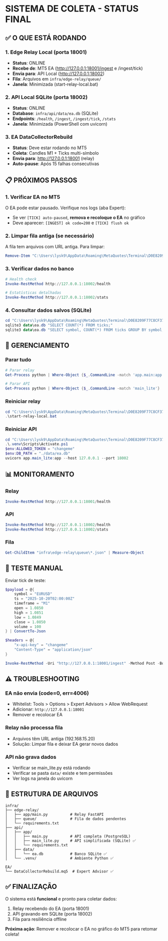 # SISTEMA DE COLETA - STATUS FINAL

## ✅ O QUE ESTÁ RODANDO

### 1. Edge Relay Local (porta 18001)
- **Status**: ONLINE
- **Recebe de**: MT5 EA (http://127.0.0.1:18001/ingest e /ingest/tick)
- **Envia para**: API Local (http://127.0.0.1:18002)
- **Fila**: Arquivos em `infra/edge-relay/queue/`
- **Janela**: Minimizada (start-relay-local.bat)

### 2. API Local SQLite (porta 18002)
- **Status**: ONLINE
- **Database**: `infra/api/data/ea.db` (SQLite)
- **Endpoints**: `/health`, `/ingest`, `/ingest/tick`, `/stats`
- **Janela**: Minimizada (PowerShell com uvicorn)

### 3. EA DataCollectorRebuild
- **Status**: Deve estar rodando no MT5
- **Coleta**: Candles M1 + Ticks multi-símbolo
- **Envia para**: http://127.0.0.1:18001 (relay)
- **Auto-pause**: Após 15 falhas consecutivas

## 📋 PRÓXIMOS PASSOS

### 1. Verificar EA no MT5
O EA pode estar pausado. Verifique nos logs (aba Expert):
- Se ver `[TICK] auto-paused`, **remova e recoloque o EA** no gráfico
- Deve aparecer: `[INGEST] ok code=200` e `[TICK] flush ok`

### 2. Limpar fila antiga (se necessário)
A fila tem arquivos com URL antiga. Para limpar:
```powershell
Remove-Item "C:\Users\lysk9\AppData\Roaming\MetaQuotes\Terminal\D0E8209F77C8CF37AD8BF550E51FF075\MQL5\Experts\infra\edge-relay\queue\*.json" -Force
```

### 3. Verificar dados no banco
```powershell
# Health check
Invoke-RestMethod http://127.0.0.1:18002/health

# Estatísticas detalhadas
Invoke-RestMethod http://127.0.0.1:18002/stats
```

### 4. Consultar dados salvos (SQLite)
```powershell
cd "C:\Users\lysk9\AppData\Roaming\MetaQuotes\Terminal\D0E8209F77C8CF37AD8BF550E51FF075\MQL5\Experts\infra\api"
sqlite3 data\ea.db "SELECT COUNT(*) FROM ticks;"
sqlite3 data\ea.db "SELECT symbol, COUNT(*) FROM ticks GROUP BY symbol;"
```

## 🔧 GERENCIAMENTO

### Parar tudo
```powershell
# Parar relay
Get-Process python | Where-Object {$_.CommandLine -match 'app.main:app'} | Stop-Process -Force

# Parar API
Get-Process python | Where-Object {$_.CommandLine -match 'main_lite'} | Stop-Process -Force
```

### Reiniciar relay
```powershell
cd "C:\Users\lysk9\AppData\Roaming\MetaQuotes\Terminal\D0E8209F77C8CF37AD8BF550E51FF075\MQL5\Experts"
.\start-relay-local.bat
```

### Reiniciar API
```powershell
cd "C:\Users\lysk9\AppData\Roaming\MetaQuotes\Terminal\D0E8209F77C8CF37AD8BF550E51FF075\MQL5\Experts\infra\api"
.\.venv\Scripts\Activate.ps1
$env:ALLOWED_TOKEN = "changeme"
$env:DB_PATH = "./data/ea.db"
uvicorn app.main_lite:app --host 127.0.0.1 --port 18002
```

## 📊 MONITORAMENTO

### Relay
```powershell
Invoke-RestMethod http://127.0.0.1:18001/health
```

### API
```powershell
Invoke-RestMethod http://127.0.0.1:18002/health
Invoke-RestMethod http://127.0.0.1:18002/stats
```

### Fila
```powershell
Get-ChildItem "infra\edge-relay\queue\*.json" | Measure-Object
```

## 🎯 TESTE MANUAL

Enviar tick de teste:
```powershell
$payload = @{
    symbol = "EURUSD"
    ts = "2025-10-20T02:00:00Z"
    timeframe = "M1"
    open = 1.0850
    high = 1.0851
    low = 1.0849
    close = 1.0850
    volume = 100
} | ConvertTo-Json

$headers = @{
    "x-api-key" = "changeme"
    "Content-Type" = "application/json"
}

Invoke-RestMethod -Uri "http://127.0.0.1:18001/ingest" -Method Post -Body $payload -Headers $headers -ContentType "application/json"
```

## ⚠️ TROUBLESHOOTING

### EA não envia (code=0, err=4006)
- Whitelist: Tools > Options > Expert Advisors > Allow WebRequest
- Adicionar: `http://127.0.0.1:18001`
- Remover e recolocar EA

### Relay não processa fila
- Arquivos têm URL antiga (192.168.15.20)
- Solução: Limpar fila e deixar EA gerar novos dados

### API não grava dados
- Verificar se main_lite.py está rodando
- Verificar se pasta `data/` existe e tem permissões
- Ver logs na janela do uvicorn

## 📁 ESTRUTURA DE ARQUIVOS

```
infra/
├── edge-relay/
│   ├── app/main.py          # Relay FastAPI
│   ├── queue/               # Fila de dados pendentes
│   └── requirements.txt
├── api/
│   ├── app/
│   │   ├── main.py          # API completa (PostgreSQL)
│   │   ├── main_lite.py     # API simplificada (SQLite) ✅
│   │   └── requirements.txt
│   ├── data/
│   │   └── ea.db            # Banco SQLite ✅
│   └── .venv/               # Ambiente Python ✅

EA/
└── DataCollectorRebuild.mq5  # Expert Advisor ✅
```

## ✅ FINALIZAÇÃO

O sistema está **funcional** e pronto para coletar dados:
1. Relay recebendo do EA (porta 18001)
2. API gravando em SQLite (porta 18002)
3. Fila para resiliência offline

**Próxima ação**: Remover e recolocar o EA no gráfico do MT5 para retomar coleta!
